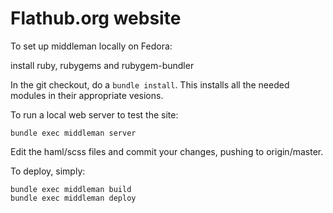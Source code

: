 Flathub.org website
===================

To set up middleman locally on Fedora:

install ruby, rubygems and rubygem-bundler

In the git checkout, do a `bundle install`. This installs all 
the needed modules in their appropriate vesions.

To run a local web server to test the site:

    bundle exec middleman server

Edit the haml/scss files and commit your changes, pushing to 
origin/master.

To deploy, simply:

    bundle exec middleman build
    bundle exec middleman deploy
